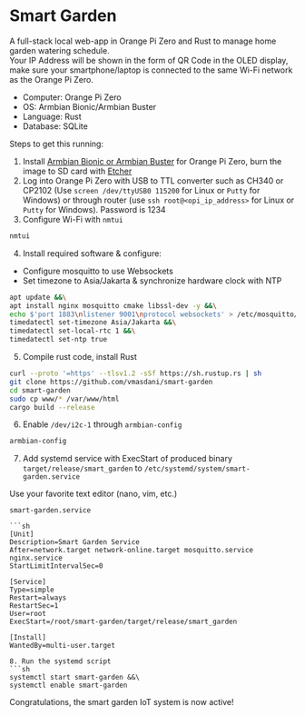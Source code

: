 # Smart Garden  

A full-stack local web-app in Orange Pi Zero and Rust to manage home garden watering schedule.  
Your IP Address will be shown in the form of QR Code in the OLED display, make sure your smartphone/laptop is connected to the same Wi-Fi network as the Orange Pi Zero. 

- Computer: Orange Pi Zero
- OS: Armbian Bionic/Armbian Buster
- Language: Rust
- Database: SQLite

Steps to get this running:
1. Install [Armbian Bionic or Armbian Buster](https://www.armbian.com/orange-pi-zero/) for Orange Pi Zero, burn the image to SD card with [Etcher](https://www.balena.io/etcher/)
2. Log into Orange Pi Zero with USB to TTL converter such as CH340 or CP2102 (Use `screen /dev/ttyUSB0 115200` for Linux or `Putty` for Windows) or through router (use `ssh root@<opi_ip_address>` for Linux or `Putty` for Windows). Password is 1234
3. Configure Wi-Fi with `nmtui`
```sh
nmtui
```
4. Install required software & configure:  
- Configure mosquitto to use Websockets
- Set timezone to Asia/Jakarta & synchronize hardware clock with NTP
```sh
apt update &&\
apt install nginx mosquitto cmake libssl-dev -y &&\
echo $'port 1883\nlistener 9001\nprotocol websockets' > /etc/mosquitto/conf.d/websockets.conf &&\
timedatectl set-timezone Asia/Jakarta &&\
timedatectl set-local-rtc 1 &&\
timedatectl set-ntp true
```
5. Compile rust code, install Rust
```sh
curl --proto '=https' --tlsv1.2 -sSf https://sh.rustup.rs | sh
git clone https://github.com/vmasdani/smart-garden
cd smart-garden
sudo cp www/* /var/www/html
cargo build --release
```
6. Enable `/dev/i2c-1` through `armbian-config`
```sh
armbian-config
```
7. Add systemd service with ExecStart of produced binary `target/release/smart_garden` to `/etc/systemd/system/smart-garden.service`  

Use your favorite text editor (nano, vim, etc.)  

`smart-garden.service`  
  
	```sh
	[Unit]
	Description=Smart Garden Service
	After=network.target network-online.target mosquitto.service nginx.service 
	StartLimitIntervalSec=0

	[Service]
	Type=simple
	Restart=always
	RestartSec=1
	User=root
	ExecStart=/root/smart-garden/target/release/smart_garden

	[Install]
	WantedBy=multi-user.target
```
8. Run the systemd script
```sh
systemctl start smart-garden &&\
systemctl enable smart-garden
```

Congratulations, the smart garden IoT system is now active!
	
